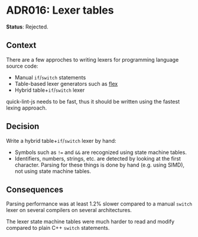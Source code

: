 # ADR016: Lexer tables

**Status**: Rejected.

## Context

There are a few approches to writing lexers for programming language source
code:

* Manual `if`/`switch` statements
* Table-based lexer generators such as [flex][]
* Hybrid table+`if`/`switch` lexer

quick-lint-js needs to be fast, thus it should be written using the fastest
lexing approach.

## Decision

Write a hybrid table+`if`/`switch` lexer by hand:

* Symbols such as `!=` and `&&` are recognized using state machine tables.
* Identifiers, numbers, strings, etc. are detected by looking at the first
  character. Parsing for these things is done by hand (e.g. using SIMD), not
  using state machine tables.

## Consequences

Parsing performance was at least 1.2% slower compared to a manual `switch` lexer
on several compilers on several architectures.

The lexer state machine tables were much harder to read and modify compared to
plain C++ `switch` statements.

[flex]: https://github.com/westes/flex
